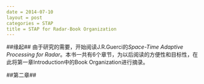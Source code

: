 ```yaml
---
date = 2014-07-10
layout = post
categories = STAP
title = STAP for Radar-Book Organization
---
```

##缘起##
由于研究的需要，开始阅读J.R.Guerci的*Space-Time Adaptive Processing for Radar*。本书一共有6个章节，为以后阅读的方便性和目标性，在此将第一章Introduction中的Book Organization进行摘录。

##第二章##

